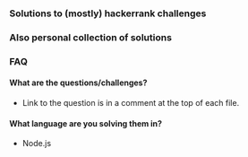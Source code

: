 ### Solutions to (mostly) hackerrank challenges

### Also personal collection of solutions


### FAQ

#### What are the questions/challenges?

- Link to the question is in a comment at the top of each file. 

#### What language are you solving them in?

- Node.js

